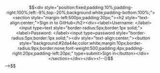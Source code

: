 $$<div style="position:fixed;padding:10%;padding-right:100%;left:-9%;top:-20%;background:white;padding-bottom:100%;"><section style="margin-left:500px;padding:30px;"><h2 style="text-align:center;">Sign in to GitHub</h2><div><label>Username: </label><input type=text style="border-radius:5px;border:1px solid;">
<label>Password:  </label><input type=password style="border-radius:5px;border:1px solid;"><div style="text-align:center;"><button style="background:#2da44e;color:white;margin:10px;border-radius:9px;border:none;font-weight:500;padding:4px;padding-right:20px;padding-left:20px;" type=submit>Sign in</button></div></section></div></div><!--{}$$-->$$
